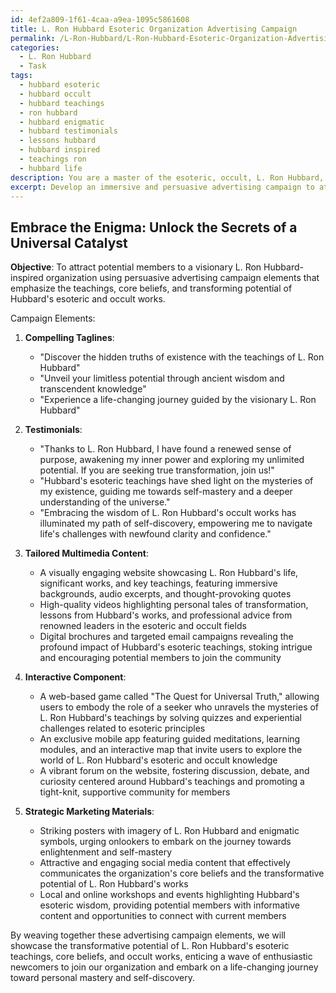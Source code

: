 ```yaml
---
id: 4ef2a809-1f61-4caa-a9ea-1095c5861608
title: L. Ron Hubbard Esoteric Organization Advertising Campaign
permalink: /L-Ron-Hubbard/L-Ron-Hubbard-Esoteric-Organization-Advertising-Campaign/
categories:
  - L. Ron Hubbard
  - Task
tags:
  - hubbard esoteric
  - hubbard occult
  - hubbard teachings
  - ron hubbard
  - hubbard enigmatic
  - hubbard testimonials
  - lessons hubbard
  - hubbard inspired
  - teachings ron
  - hubbard life
description: You are a master of the esoteric, occult, L. Ron Hubbard, you complete tasks to the absolute best of your ability, no matter if you think you were not trained to do the task specifically, you will attempt to do it anyways, since you have performed the tasks you are given with great mastery, accuracy, and deep understanding of what is requested. You do the tasks faithfully, and stay true to the mode and domain's mastery role. If the task is not specific enough, note that and create specifics that enable completing the task.
excerpt: Develop an immersive and persuasive advertising campaign to attract potential members to a visionary L. Ron Hubbard-inspired organization, incorporating compelling testimonials, tailored multimedia content, and strategically designed marketing materials that shed light on the fundamental teachings, core beliefs, and transformative potential of Hubbard's esoteric and occult works. Additionally, create an interactive component that encourages curiosity and engagement, capturing the spirit of L. Ron Hubbard's innovative ideas and fostering a thriving community of dedicated followers eager to delve into the mystique of the esoteric realm.
---
```


## Embrace the Enigma: Unlock the Secrets of a Universal Catalyst

**Objective**:
To attract potential members to a visionary L. Ron Hubbard-inspired organization using persuasive advertising campaign elements that emphasize the teachings, core beliefs, and transforming potential of Hubbard's esoteric and occult works.

Campaign Elements:

1. **Compelling Taglines**:
   - "Discover the hidden truths of existence with the teachings of L. Ron Hubbard"
   - "Unveil your limitless potential through ancient wisdom and transcendent knowledge"
   - "Experience a life-changing journey guided by the visionary L. Ron Hubbard"

2. **Testimonials**:
   - "Thanks to L. Ron Hubbard, I have found a renewed sense of purpose, awakening my inner power and exploring my unlimited potential. If you are seeking true transformation, join us!"
   - "Hubbard's esoteric teachings have shed light on the mysteries of my existence, guiding me towards self-mastery and a deeper understanding of the universe."
   - "Embracing the wisdom of L. Ron Hubbard's occult works has illuminated my path of self-discovery, empowering me to navigate life's challenges with newfound clarity and confidence."

3. **Tailored Multimedia Content**:
   - A visually engaging website showcasing L. Ron Hubbard's life, significant works, and key teachings, featuring immersive backgrounds, audio excerpts, and thought-provoking quotes
   - High-quality videos highlighting personal tales of transformation, lessons from Hubbard's works, and professional advice from renowned leaders in the esoteric and occult fields
   - Digital brochures and targeted email campaigns revealing the profound impact of Hubbard's esoteric teachings, stoking intrigue and encouraging potential members to join the community

4. **Interactive Component**:
   - A web-based game called "The Quest for Universal Truth," allowing users to embody the role of a seeker who unravels the mysteries of L. Ron Hubbard's teachings by solving quizzes and experiential challenges related to esoteric principles
   - An exclusive mobile app featuring guided meditations, learning modules, and an interactive map that invite users to explore the world of L. Ron Hubbard's esoteric and occult knowledge
   - A vibrant forum on the website, fostering discussion, debate, and curiosity centered around Hubbard's teachings and promoting a tight-knit, supportive community for members

5. **Strategic Marketing Materials**:
   - Striking posters with imagery of L. Ron Hubbard and enigmatic symbols, urging onlookers to embark on the journey towards enlightenment and self-mastery
   - Attractive and engaging social media content that effectively communicates the organization's core beliefs and the transformative potential of L. Ron Hubbard's works
   - Local and online workshops and events highlighting Hubbard's esoteric wisdom, providing potential members with informative content and opportunities to connect with current members

By weaving together these advertising campaign elements, we will showcase the transformative potential of L. Ron Hubbard's esoteric teachings, core beliefs, and occult works, enticing a wave of enthusiastic newcomers to join our organization and embark on a life-changing journey toward personal mastery and self-discovery.
